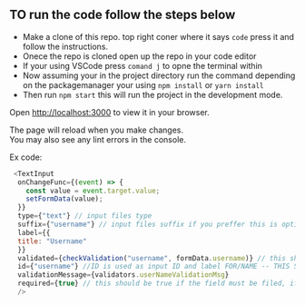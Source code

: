 ## TO run the code follow the steps below

- Make a clone of this repo. top right coner where it says `code` press it and follow the instructions.
- Onece the repo is cloned open up the repo in your code editor
- If your using VSCode press `comand j` to opne the terminal within 
- Now assuming your in the project directory run the command depending on the packagemanager your using  `npm install` or `yarn install`
- Then run `npm start` this will run the project in the development mode.

Open [http://localhost:3000](http://localhost:3000) to view it in your browser.

The page will reload when you make changes.\
You may also see any lint errors in the console.

Ex code:
````js
 <TextInput
  onChangeFunc={(event) => {
    const value = event.target.value;
    setFormData(value);
  }}
  type={"text"} // input files type
  suffix={"username"} // input files suffix if you preffer this is optional
  label={{
  title: "Username"
  }}
  validated={checkValidation("username", formData.username)} // this should return true || false to get the validation classes to apply
  id={"username"} //ID is used as input ID and label FOR/NAME -- THIS SHOULD BE UNIQ
  validationMessage={validators.userNameValidationMsg}
  required={true} // this should be true if the field must be filed, if its optional it should be false
  />
